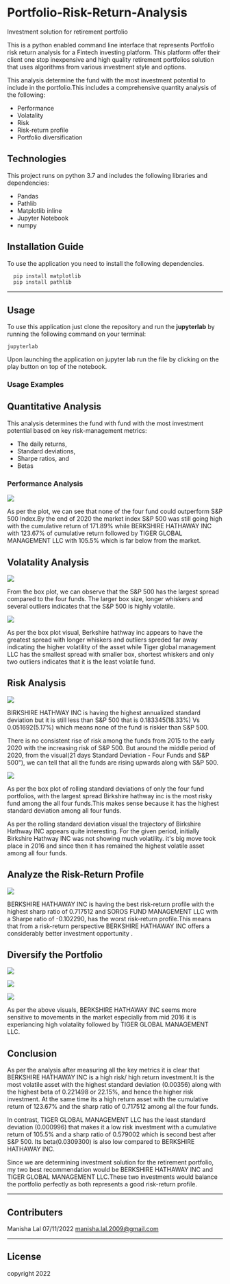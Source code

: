 # Portfolio-Risk-Return-Analysis
Investment solution for retirement portfolio

This is a python enabled command line interface that represents Portfolio risk return analysis for a Fintech investing platform. This platform offer their client one stop inexpensive and high quality retirement portfolios solution that uses algorithms from various investment style and options.

This analysis determine the fund with the most investment potential to include in the portfolio.This includes a comprehensive quantity analysis of the following:

* Performance
* Volatality
* Risk
* Risk-return profile
* Portfolio diversification


## Technologies
This project runs on python 3.7 and includes the following libraries and dependencies:

* Pandas
* Pathlib
* Matplotlib inline
* Jupyter Notebook
* numpy

## Installation Guide

To use the application you need to install the following dependencies.

```python
  pip install matplotlib
  pip install pathlib
```
---

## Usage

To use this application just clone the repository and run the **jupyterlab** by running the following command on your terminal:

```jupyterlab```

Upon launching the application  on jupyter lab run the file by clicking on the play button on top of the notebook. 

### Usage Examples

## Quantitative Analysis

This analysis determines the fund with fund with the most investment potential based on key risk-management metrics: 

* The daily returns, 
* Standard deviations, 
* Sharpe ratios, and
* Betas


### Performance Analysis ###


![](performance_analysis.png)


As per the plot, we can see that none of the four fund could outperform S&P 500 Index.By the end of 2020 the market index S&P 500 was still going high with the cumulative return of 171.89% while BERKSHIRE HATHAWAY INC with 123.67% of cumulative return followed by TIGER GLOBAL MANAGEMENT LLC with 105.5% which is far below from the market.



## Volatality Analysis ##


![](volatility_analysis.png)


From the box plot, we can observe that the S&P 500 has the largest spread compared to the four funds. The larger box size, longer whiskers and several outliers indicates that the S&P 500 is highly volatile.


![](four_funds.png)


As per the box plot visual, Berkshire hathway inc appears to have the greatest spread with longer whiskers and outliers spreded far away indicating the higher volatility of the asset while Tiger global management LLC has the smallest spread with smaller box, shortest whiskers and only two outliers indicates that it is the least volatile fund.




## Risk Analysis ##


![](risk_analysis.png)


BIRKSHIRE HATHWAY INC is having the highest annualized standard deviation but it is still less than S&P 500 that is 0.183345(18.33%) Vs 0.051692(5.17%) which means none of the fund is riskier than S&P 500.

There is no consistent rise of risk among the funds from 2015 to the early 2020 with the increasing risk of S&P 500. But around the middle period of 2020, from the visual(21 days Standard Deviation - Four Funds and S&P 500"), we can tell that all the funds are rising upwards along with S&P 500.




![](four_funds_sd.png)


 As per the box plot of rolling standard deviations of only the four fund portfolios, with the largest spread Birkshire hathway inc is the most risky fund among the all four funds.This makes sense because it has the highest standard deviation among all four funds.

As per the rolling standard deviation visual the trajectory of Birkshire Hathway INC appears quite interesting. For the given period, initially Birkshire Hathway INC was not showing much volatility. it's big move took place in 2016 and since then it has remained the highest volatile asset among all four funds.




## Analyze the Risk-Return Profile ##


![](risk_analysis.png)


BERKSHIRE HATHAWAY INC is having the best risk-return profile with the highest sharp ratio of 0.717512 and SOROS FUND MANAGEMENT LLC with a Sharpe ratio of -0.102290, has the worst risk-return profile.This means that from a risk-return perspective BERKSHIRE HATHAWAY INC offers a considerably better investment opportunity .




## Diversify the Portfolio ##

![](market_60_var.png)


![](berkshire_60_beta.png)


![](tiger_60_beta.png)

As per the above visuals, BERKSHIRE HATHAWAY INC seems more sensitive to movements in the market especially from mid 2016 it is experiancing high volatality followed by TIGER GLOBAL MANAGEMENT LLC.


## Conclusion ##

As per the analysis after measuring all the key metrics it is clear that BERKSHIRE HATHAWAY INC is a high risk/ high return investment.It is the most volatile asset with the highest standard deviation (0.00356) along with the highest beta of 0.221498 or 22.15%, and hence the higher risk investment. At the same time its a high return asset with the cumulative return of 123.67% and the sharp ratio of 0.717512 among all the four funds.

In contrast, TIGER GLOBAL MANAGEMENT LLC has the least standard deviation (0.000996) that makes it a low risk investment with a cumulative return of 105.5% and a sharp ratio of 0.579002 which is second best after S&P 500. Its beta(0.0309300) is also low compared to BERKSHIRE HATHAWAY INC.

Since we are determining investment solution for the retirement portfolio, my two best recommendation would be BERKSHIRE HATHAWAY INC and TIGER GLOBAL MANAGEMENT LLC.These two investments would balance the portfolio perfectly as both represents a good risk-return profile.

___


## Contributers

Manisha Lal
07/11/2022
manisha.lal.2009@gmail.com
___


## License

copyright 2022